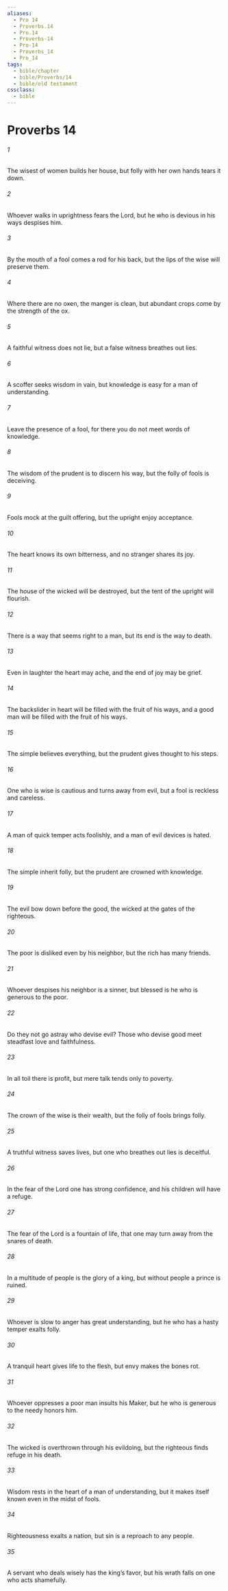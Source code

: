 ```yaml
---
aliases:
  - Pro 14
  - Proverbs.14
  - Pro.14
  - Proverbs-14
  - Pro-14
  - Proverbs_14
  - Pro_14
tags:
  - bible/chapter
  - bible/Proverbs/14
  - bible/old testament
cssclass:
  - bible
---
```


# Proverbs 14

###### 1
The wisest of women builds her house, but folly with her own hands tears it down.
###### 2
Whoever walks in uprightness fears the Lord, but he who is devious in his ways despises him.
###### 3
By the mouth of a fool comes a rod for his back, but the lips of the wise will preserve them.
###### 4
Where there are no oxen, the manger is clean, but abundant crops come by the strength of the ox.
###### 5
A faithful witness does not lie, but a false witness breathes out lies.
###### 6
A scoffer seeks wisdom in vain, but knowledge is easy for a man of understanding.
###### 7
Leave the presence of a fool, for there you do not meet words of knowledge.
###### 8
The wisdom of the prudent is to discern his way, but the folly of fools is deceiving.
###### 9
Fools mock at the guilt offering, but the upright enjoy acceptance.
###### 10
The heart knows its own bitterness, and no stranger shares its joy.
###### 11
The house of the wicked will be destroyed, but the tent of the upright will flourish.
###### 12
There is a way that seems right to a man, but its end is the way to death.
###### 13
Even in laughter the heart may ache, and the end of joy may be grief.
###### 14
The backslider in heart will be filled with the fruit of his ways, and a good man will be filled with the fruit of his ways.
###### 15
The simple believes everything, but the prudent gives thought to his steps.
###### 16
One who is wise is cautious and turns away from evil, but a fool is reckless and careless.
###### 17
A man of quick temper acts foolishly, and a man of evil devices is hated.
###### 18
The simple inherit folly, but the prudent are crowned with knowledge.
###### 19
The evil bow down before the good, the wicked at the gates of the righteous.
###### 20
The poor is disliked even by his neighbor, but the rich has many friends.
###### 21
Whoever despises his neighbor is a sinner, but blessed is he who is generous to the poor.
###### 22
Do they not go astray who devise evil? Those who devise good meet steadfast love and faithfulness.
###### 23
In all toil there is profit, but mere talk tends only to poverty.
###### 24
The crown of the wise is their wealth, but the folly of fools brings folly.
###### 25
A truthful witness saves lives, but one who breathes out lies is deceitful.
###### 26
In the fear of the Lord one has strong confidence, and his children will have a refuge.
###### 27
The fear of the Lord is a fountain of life, that one may turn away from the snares of death.
###### 28
In a multitude of people is the glory of a king, but without people a prince is ruined.
###### 29
Whoever is slow to anger has great understanding, but he who has a hasty temper exalts folly.
###### 30
A tranquil heart gives life to the flesh, but envy makes the bones rot.
###### 31
Whoever oppresses a poor man insults his Maker, but he who is generous to the needy honors him.
###### 32
The wicked is overthrown through his evildoing, but the righteous finds refuge in his death.
###### 33
Wisdom rests in the heart of a man of understanding, but it makes itself known even in the midst of fools.
###### 34
Righteousness exalts a nation, but sin is a reproach to any people.
###### 35
A servant who deals wisely has the king’s favor, but his wrath falls on one who acts shamefully.


